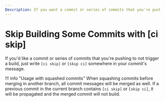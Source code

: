 ```yaml
---
Description: If you want a commit or series of commits that you're pushing to not trigger a build, write [ci skip] or [skip ci] somewhere in your commit's message.
---
```


# Skip Building Some Commits with [ci skip]

If you'd like a commit or series of commits that you're pushing to not
trigger a build, just write `[ci skip]` or `[skip ci]` somewhere in your 
commit's message.

!!! info "Usage with squashed commits"
	When squashing commits before merging in another branch, all commit messages will be merged as well. If a previous commit in the current branch contains `[ci skip]` or `[skip ci]`, it will be propagated and the merged commit will not build.
